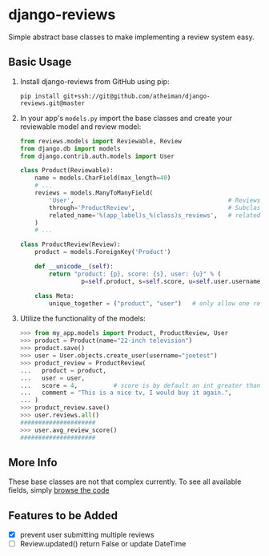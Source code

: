 # django-reviews

Simple abstract base classes to make implementing a review system easy.



## Basic Usage

1.  Install django-reviews from GitHub using pip:

    `pip install git+ssh://git@github.com/atheiman/django-reviews.git@master`

1.  In your app's `models.py` import the base classes and create your reviewable model and review model:

    ```python
    from reviews.models import Reviewable, Review
    from django.db import models
    from django.contrib.auth.models import User

    class Product(Reviewable):
        name = models.CharField(max_length=40)
        # ...
        reviews = models.ManyToManyField(
            'User',                                           # Reviews are tied to a User instance
            through='ProductReview',                          # Subclass of reviews.models.Review
            related_name='%(app_label)s_%(class)s_reviews',   # related_name available from User instance
        )
        # ...

    class ProductReview(Review):
        product = models.ForeignKey('Product')

        def __unicode__(self):
            return "product: {p}, score: {s}, user: {u}" % (
                     p=self.product, s=self.score, u=self.user.username)

        class Meta:
            unique_together = ("product", "user")   # only allow one review per product per user
    ```

1.  Utilize the functionality of the models:

    ```python
    >>> from my_app.models import Product, ProductReview, User
    >>> product = Product(name="22-inch television")
    >>> product.save()
    >>> user = User.objects.create_user(username="joetest")
    >>> product_review = ProductReview(
    ...   product = product,
    ...   user = user,
    ...   score = 4,          # score is by default an int greater than 0 but less than 6
    ...   comment = "This is a nice tv, I would buy it again.",
    ... )
    >>> product_review.save()
    >>> user.reviews.all()
    #####################
    >>> user.avg_review_score()
    #####################
    ```



## More Info

These base classes are not that complex currently. To see all available fields, simply [browse the code](https://github.com/atheiman/django-reviews/blob/master/reviews/models.py)



## Features to be Added

- [X] prevent user submitting multiple reviews
- [ ] Review.updated() return False or update DateTime
